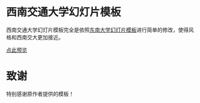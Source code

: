 # 西南交通大学幻灯片模板
西南交通大学幻灯片模板完全是依照[东南大学幻灯片模板](https://github.com/wurahara/SEU-Beamer-Slide)进行简单的修改，使得风格和西南交大更加接近。

[点此预览](https://github.com/cqzhlei/SWJTU-Beamer-Slide/blob/master/SWJTU_BeamerTemplate.pdf)

# 致谢
特别感谢原作者提供的模板！